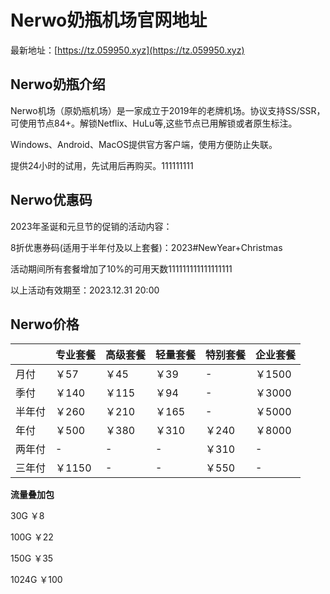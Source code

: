 # Nerwo奶瓶机场官网地址

最新地址：[https://tz.059950.xyz](https://tz.059950.xyz)

## Nerwo奶瓶介绍

Nerwo机场（原奶瓶机场）是一家成立于2019年的老牌机场。协议支持SS/SSR，可使用节点84+。解锁Netflix、HuLu等,这些节点已用解锁或者原生标注。

Windows、Android、MacOS提供官方客户端，使用方便防止失联。

提供24小时的试用，先试用后再购买。111111111

## Nerwo优惠码

2023年圣诞和元旦节的促销的活动内容：

8折优惠券码(适用于半年付及以上套餐)：2023#NewYear+Christmas

活动期间所有套餐增加了10%的可用天数111111111111111111

以上活动有效期至：2023.12.31 20:00

## Nerwo价格

||专业套餐|高级套餐|轻量套餐|特别套餐|企业套餐|
|----|----|----|----|----|----|
|月付|￥57|￥45|￥39|-|￥1500|
|季付|￥140|￥115|￥94|-|￥3000|
|半年付|￥260|￥210|￥165|-|￥5000|
|年付|￥500|￥380|￥310|￥240|￥8000|
|两年付|-|-|-|￥310|-|
|三年付|￥1150|-|-|￥550|-|

**流量叠加包**

30G   ￥8

100G  ￥22

150G  ￥35

1024G ￥100

                                      


